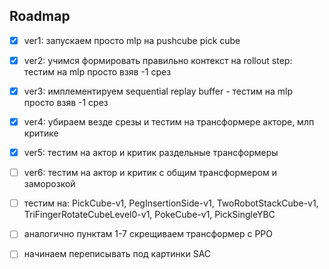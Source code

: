 ## Roadmap

- [x] ver1: запускаем просто mlp на pushcube pick cube
- [x] ver2: учимся формировать правильно контекст на rollout step: тестим на mlp просто взяв -1 срез
- [x] ver3: имплементируем sequential replay buffer - тестим на mlp просто взяв -1 срез 
- [x] ver4: убираем везде срезы и тестим на трансформере акторе, млп критике 
- [x] ver5: тестим на актор и критик раздельные трансформеры
- [ ] ver6: тестим на актор и критик с общим трансформером и заморозкой

- [ ] тестим на: PickCube-v1, PegInsertionSide-v1, TwoRobotStackCube-v1, TriFingerRotateCubeLevel0-v1,  PokeCube-v1, PickSingleYBC
- [ ] аналогично пунктам 1-7 скрещиваем трансформер с PPO 
- [ ] начинаем переписывать под картинки SAC
